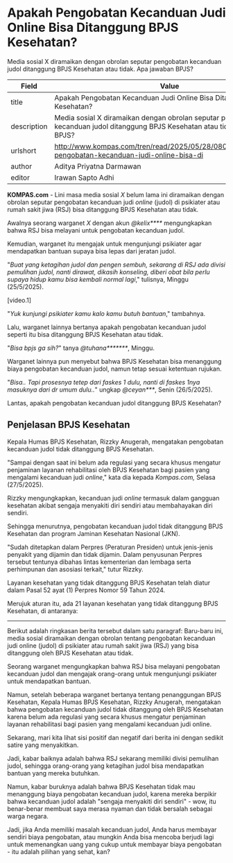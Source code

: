 # Apakah Pengobatan Kecanduan Judi Online Bisa Ditanggung BPJS Kesehatan?

Media sosial X diramaikan dengan obrolan seputar pengobatan kecanduan judol ditanggung BPJS Kesehatan atau tidak. Apa jawaban BPJS?

| Field       | Value                                                       |
|-------------|-------------------------------------------------------------|
| title       | Apakah Pengobatan Kecanduan Judi Online Bisa Ditanggung BPJS Kesehatan? |
| description | Media sosial X diramaikan dengan obrolan seputar pengobatan kecanduan judol ditanggung BPJS Kesehatan atau tidak. Apa jawaban BPJS? |
| urlshort    | http://www.kompas.com/tren/read/2025/05/28/080000165/apakah-pengobatan-kecanduan-judi-online-bisa-di |
| author      | Aditya Priyatna Darmawan |
| editor      | Irawan Sapto Adhi |

**KOMPAS.com** - Lini masa media sosial *X* belum lama ini diramaikan dengan obrolan seputar pengobatan kecanduan judi *online* (judol) di psikiater atau rumah sakit jiwa (RSJ) bisa ditanggung BPJS Kesehatan atau tidak.

Awalnya seorang warganet *X* dengan akun *\@kelix\*\*\*\** mengungkapkan bahwa RSJ bisa melayani untuk pengobatan kecanduan judol.

Kemudian, warganet itu mengajak untuk mengunjungi psikiater agar mendapatkan bantuan supaya bisa lepas dari jeratan judol.

"*Buat yang ketagihan judol dan pengen sembuh, sekarang di RSJ ada divisi pemulihan judol, nanti dirawat, dikasih konseling, diberi obat bila perlu supaya hidup kamu bisa kembali normal lagi*," tulisnya, Minggu (25/5/2025).

\[video.1\]

"*Yuk kunjungi psikiater kamu kalo kamu butuh bantuan*," tambahnya.

Lalu, warganet lainnya bertanya apakah pengobatan kecanduan judol seperti itu bisa ditanggung BPJS Kesehatan atau tidak.

"*Bisa bpjs ga sih?*" tanya *\@tuhana\*\*\*\*\*\*\**, Minggu.

Warganet lainnya pun menyebut bahwa BPJS Kesehatan bisa menanggung biaya pengobatan kecanduan judol, namun tetap sesuai ketentuan rujukan.

"*Bisa.. Tapi prosesnya tetep dari faskes 1 dulu, nanti di faskes 1nya masuknya dari dr umum dulu..*" ungkap *\@ceyan\*\*\**, Senin (26/5/2025).

Lantas, apakah pengobatan kecanduan judol ditanggung BPJS Kesehatan?

## Penjelasan BPJS Kesehatan

Kepala Humas BPJS Kesehatan, Rizzky Anugerah, mengatakan pengobatan kecanduan judol tidak ditanggung BPJS Kesehatan.

\"Sampai dengan saat ini belum ada regulasi yang secara khusus mengatur penjaminan layanan rehabilitasi oleh BPJS Kesehatan bagi pasien yang mengalami kecanduan judi *online*,\" kata dia kepada *Kompas.com,* Selasa (27/5/2025).

Rizzky mengungkapkan, kecanduan judi *online* termasuk dalam gangguan kesehatan akibat sengaja menyakiti diri sendiri atau membahayakan diri sendiri.

Sehingga menurutnya, pengobatan kecanduan judol tidak ditanggung BPJS Kesehatan dan program Jaminan Kesehatan Nasional (JKN).

\"Sudah ditetapkan dalam Perpres (Peraturan Presiden) untuk jenis-jenis penyakit yang dijamin dan tidak dijamin. Dalam penyusunan Perpres tersebut tentunya dibahas lintas kementerian dan lembaga serta perhimpunan dan asosiasi terkait,\" tutur Rizzky.

Layanan kesehatan yang tidak ditanggung BPJS Kesehatan telah diatur dalam Pasal 52 ayat (1) Perpres Nomor 59 Tahun 2024.

Merujuk aturan itu, ada 21 layanan kesehatan yang tidak ditanggung BPJS Kesehatan, di antaranya:

---
Berikut adalah ringkasan berita tersebut dalam satu paragraf: Baru-baru ini, media sosial diramaikan dengan obrolan tentang pengobatan kecanduan judi online (judol) di psikiater atau rumah sakit jiwa (RSJ) yang bisa ditanggung oleh BPJS Kesehatan atau tidak.

 Seorang warganet mengungkapkan bahwa RSJ bisa melayani pengobatan kecanduan judol dan mengajak orang-orang untuk mengunjungi psikiater untuk mendapatkan bantuan.

 Namun, setelah beberapa warganet bertanya tentang penanggungan BPJS Kesehatan, Kepala Humas BPJS Kesehatan, Rizzky Anugerah, mengatakan bahwa pengobatan kecanduan judol tidak ditanggung oleh BPJS Kesehatan karena belum ada regulasi yang secara khusus mengatur penjaminan layanan rehabilitasi bagi pasien yang mengalami kecanduan judi online.



Sekarang, mari kita lihat sisi positif dan negatif dari berita ini dengan sedikit satire yang menyakitkan.

 Jadi, kabar baiknya adalah bahwa RSJ sekarang memiliki divisi pemulihan judol, sehingga orang-orang yang ketagihan judol bisa mendapatkan bantuan yang mereka butuhkan.

 Namun, kabar buruknya adalah bahwa BPJS Kesehatan tidak mau menanggung biaya pengobatan kecanduan judol, karena mereka berpikir bahwa kecanduan judol adalah "sengaja menyakiti diri sendiri" - wow, itu benar-benar membuat saya merasa nyaman dan tidak bersalah sebagai warga negara.

 Jadi, jika Anda memiliki masalah kecanduan judol, Anda harus membayar sendiri biaya pengobatan, atau mungkin Anda bisa mencoba berjudi lagi untuk memenangkan uang yang cukup untuk membayar biaya pengobatan - itu adalah pilihan yang sehat, kan?
